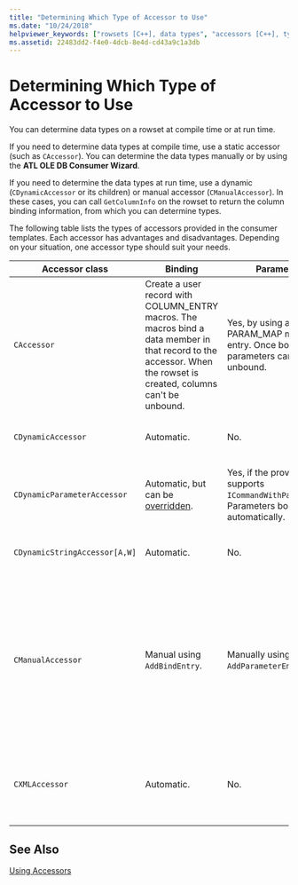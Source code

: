 ```yaml
---
title: "Determining Which Type of Accessor to Use"
ms.date: "10/24/2018"
helpviewer_keywords: ["rowsets [C++], data types", "accessors [C++], types"]
ms.assetid: 22483dd2-f4e0-4dcb-8e4d-cd43a9c1a3db
---
```

# Determining Which Type of Accessor to Use

You can determine data types on a rowset at compile time or at run time.

If you need to determine data types at compile time, use a static accessor (such as `CAccessor`). You can determine the data types manually or by using the **ATL OLE DB Consumer Wizard**.

If you need to determine the data types at run time, use a dynamic (`CDynamicAccessor` or its children) or manual accessor (`CManualAccessor`). In these cases, you can call `GetColumnInfo` on the rowset to return the column binding information, from which you can determine types.

The following table lists the types of accessors provided in the consumer templates. Each accessor has advantages and disadvantages. Depending on your situation, one accessor type should suit your needs.

|Accessor class|Binding|Parameter|Comment|
|--------------------|-------------|---------------|-------------|
|`CAccessor`|Create a user record with COLUMN_ENTRY macros. The macros bind a data member in that record to the accessor. When the rowset is created, columns can't be unbound.|Yes, by using a PARAM_MAP macro entry. Once bound, parameters can't be unbound.|Fastest accessor because of small amount of code.|
|`CDynamicAccessor`|Automatic.|No.|Useful if you don't know the type of data in a rowset.|
|`CDynamicParameterAccessor`|Automatic, but can be [overridden](../../data/oledb/overriding-a-dynamic-accessor.md).|Yes, if the provider supports `ICommandWithParameters`. Parameters bound automatically.|Slower than `CDynamicAccessor` but useful for calling generic stored procedures.|
|`CDynamicStringAccessor[A,W]`|Automatic.|No.|Retrieves data accessed from the data store as string data.|
|`CManualAccessor`|Manual using `AddBindEntry`.|Manually using `AddParameterEntry`.|Fast; parameters and columns bound only once. You determine the type of data to use. (See [DBVIEWER](https://github.com/Microsoft/VCSamples) sample for an example.) Requires more code than `CDynamicAccessor` or `CAccessor`. It's more like calling OLE DB directly.|
|`CXMLAccessor`|Automatic.|No.|Retrieves data accessed from the data store as string data and formats it as XML-tagged data.|

## See Also

[Using Accessors](../../data/oledb/using-accessors.md)
